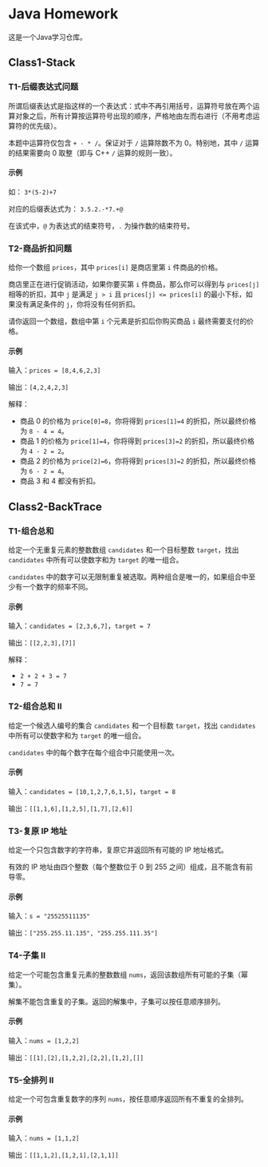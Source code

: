 # Java Homework
这是一个Java学习仓库。

## Class1-Stack

### T1-后缀表达式问题

所谓后缀表达式是指这样的一个表达式：式中不再引用括号，运算符号放在两个运算对象之后，所有计算按运算符号出现的顺序，严格地由左而右进行（不用考虑运算符的优先级）。

本题中运算符仅包含 `+ - * /`。保证对于 `/` 运算除数不为 0。特别地，其中 `/` 运算的结果需要向 0 取整（即与 C++ `/` 运算的规则一致）。

#### 示例

如：
`3*(5-2)+7`

对应的后缀表达式为：
`3.5.2.-*7.+@`

在该式中，`@` 为表达式的结束符号，`.` 为操作数的结束符号。

### T2-商品折扣问题

给你一个数组 `prices`，其中 `prices[i]` 是商店里第 `i` 件商品的价格。

商店里正在进行促销活动，如果你要买第 `i` 件商品，那么你可以得到与 `prices[j]` 相等的折扣，其中 `j` 是满足 `j > i` 且 `prices[j] <= prices[i]` 的最小下标，如果没有满足条件的 `j`，你将没有任何折扣。

请你返回一个数组，数组中第 `i` 个元素是折扣后你购买商品 `i` 最终需要支付的价格。

#### 示例

输入：`prices = [8,4,6,2,3]`

输出：`[4,2,4,2,3]`

解释：
- 商品 0 的价格为 `price[0]=8`，你将得到 `prices[1]=4` 的折扣，所以最终价格为 `8 - 4 = 4`。
- 商品 1 的价格为 `price[1]=4`，你将得到 `prices[3]=2` 的折扣，所以最终价格为 `4 - 2 = 2`。
- 商品 2 的价格为 `price[2]=6`，你将得到 `prices[3]=2` 的折扣，所以最终价格为 `6 - 2 = 4`。
- 商品 3 和 4 都没有折扣。

## Class2-BackTrace

### T1-组合总和

给定一个无重复元素的整数数组 `candidates` 和一个目标整数 `target`，找出 `candidates` 中所有可以使数字和为 `target` 的唯一组合。

`candidates` 中的数字可以无限制重复被选取。两种组合是唯一的，如果组合中至少有一个数字的频率不同。

#### 示例

输入：`candidates = [2,3,6,7]`，`target = 7`

输出：`[[2,2,3],[7]]`

解释：
- `2 + 2 + 3 = 7`
- `7 = 7`

### T2-组合总和 II

给定一个候选人编号的集合 `candidates` 和一个目标数 `target`，找出 `candidates` 中所有可以使数字和为 `target` 的唯一组合。

`candidates` 中的每个数字在每个组合中只能使用一次。

#### 示例

输入：`candidates = [10,1,2,7,6,1,5]`，`target = 8`

输出：`[[1,1,6],[1,2,5],[1,7],[2,6]]`

### T3-复原 IP 地址

给定一个只包含数字的字符串，复原它并返回所有可能的 IP 地址格式。

有效的 IP 地址由四个整数（每个整数位于 0 到 255 之间）组成，且不能含有前导零。

#### 示例

输入：`s = "25525511135"`

输出：`["255.255.11.135", "255.255.111.35"]`

### T4-子集 II

给定一个可能包含重复元素的整数数组 `nums`，返回该数组所有可能的子集（幂集）。

解集不能包含重复的子集。返回的解集中，子集可以按任意顺序排列。

#### 示例

输入：`nums = [1,2,2]`

输出：`[[1],[2],[1,2,2],[2,2],[1,2],[]]`

### T5-全排列 II

给定一个可包含重复数字的序列 `nums`，按任意顺序返回所有不重复的全排列。

#### 示例

输入：`nums = [1,1,2]`

输出：`[[1,1,2],[1,2,1],[2,1,1]]`
